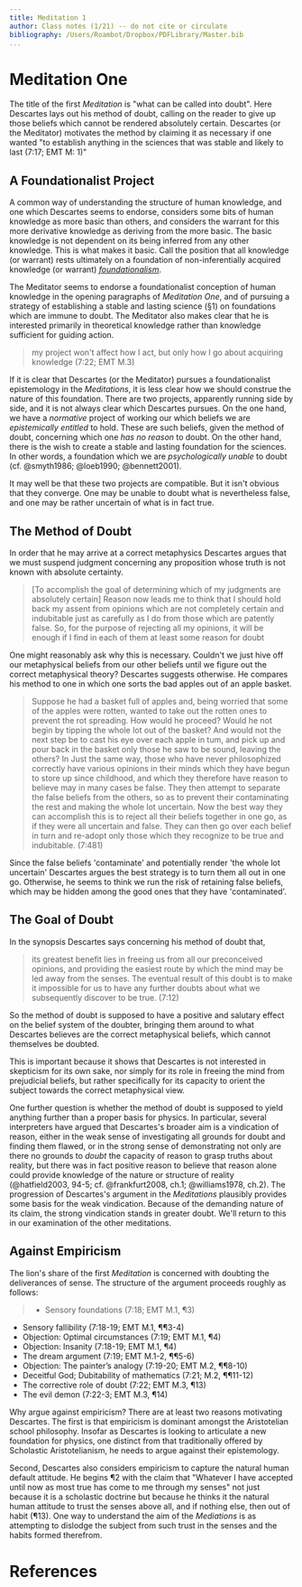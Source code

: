 ```yaml
---
title: Meditation 1
author: Class notes (1/21) -- do not cite or circulate 
bibliography: /Users/Roambot/Dropbox/PDFLibrary/Master.bib
...
```


# Meditation One

The title of the first *Meditation* is "what can be called into doubt". Here Descartes lays out his method of doubt, calling on the reader to give up those beliefs which cannot be rendered absolutely certain. Descartes (or the Meditator) motivates the method by claiming it as necessary if one wanted "to establish anything in the sciences that was stable and likely to last (7:17; EMT M: 1)"

## A Foundationalist Project

A common way of understanding the structure of human knowledge, and one which Descartes seems to endorse, considers some bits of human knowledge as more basic than others, and considers the warrant for this more derivative knowledge as deriving from the more basic. The basic knowledge is not dependent on its being inferred from any other knowledge. This is what makes it basic. Call the position that all knowledge (or warrant) rests ultimately on a foundation of non-inferentially acquired knowledge (or warrant) *[foundationalism](http://plato.stanford.edu/entries/justep-foundational/)*. 

The Meditator seems to endorse a foundationalist conception of human knowledge in the opening paragraphs of *Meditation One*, and of pursuing a strategy of establishing a stable and lasting science (§1) on foundations which are immune to doubt. The Meditator also makes clear that he is interested primarily in theoretical knowledge rather than knowledge sufficient for guiding action.

>my project won't affect how I act, but only how I go about acquiring knowledge (7:22; EMT M.3)

If it is clear that Descartes (or the Meditator) pursues a foundationalist epistemology in the *Meditations*, it is less clear how we should construe the nature of this foundation. There are two projects, apparently running side by side, and it is not always clear which Descartes pursues. On the one hand, we have a *normative* project of working our which beliefs we are *epistemically entitled* to hold. These are such beliefs, given the method of doubt, concerning which one *has no reason* to doubt. On the other hand, there is the wish to create a stable and lasting foundation for the sciences. In other words, a foundation which we are *psychologically unable* to doubt (cf. @smyth1986; @loeb1990; @bennett2001). 

It may well be that these two projects are compatible. But it isn't obvious
that they converge. One may be unable to doubt what is nevertheless false, and
one may be rather uncertain of what is in fact true. 

## The Method of Doubt

In order that he may arrive at a correct metaphysics Descartes argues that we must suspend judgment concerning any proposition whose truth is not known with absolute certainty. 

>[To accomplish the goal of determining which of my judgments are
absolutely certain] Reason now leads me to think that I should hold back
my assent from opinions which are not completely certain and indubitable
just as carefully as I do from those which are patently false. So, for
the purpose of rejecting all my opinions, it will be enough if I find in
each of them at least some reason for doubt 

One might reasonably ask why this is necessary. Couldn't we just hive off our metaphysical beliefs from our other beliefs until we figure out the correct metaphysical theory? Descartes suggests otherwise. He compares his method to one in which one sorts the bad apples out of an apple basket. 

>Suppose he had a basket full of apples and, being worried that some of the
>apples were rotten, wanted to take out the rotten ones to prevent the rot
>spreading. How would he proceed? Would he not begin by tipping the whole lot
>out of the basket? And would not the next step be to cast his eye over each
>apple in tum, and pick up and pour back in the basket only those he saw to be
>sound, leaving the others? In Just the same way, those who have never
>philosophized correctly have various opinions in their minds which they have
>begun to store up since childhood, and which they therefore have reason to
>believe may in many cases be false. They then attempt to separate the false
>beliefs from the others, so as to prevent their contaminating the rest and
>making the whole lot uncertain. Now the best way they can accomplish this is
>to reject all their beliefs together in one go, as if they were all uncertain
>and false. They can then go over each belief in turn and re-adopt only those
>which they recognize to be true and indubitable. (7:481)

Since the false beliefs 'contaminate' and potentially render 'the whole lot uncertain' Descartes argues the best strategy is to turn them all out in one go. Otherwise, he seems to think we run the risk of retaining false beliefs, which may be hidden among the good ones that they have 'contaminated'.

## The Goal of Doubt 

In the synopsis Descartes says concerning his method of doubt that,

>its greatest benefit lies in freeing us from all our preconceived opinions, and providing the easiest route by which the mind may be led away from the senses. The eventual result of this doubt is to make it impossible for us to have any further doubts about what we subsequently discover to be true. (7:12)

So the method of doubt is supposed to have a positive and salutary effect on the belief system of the doubter, bringing them around to what Descartes believes are the correct metaphysical beliefs, which cannot themselves be doubted. 

This is important because it shows that Descartes is not interested in skepticism for its own sake, nor simply for its role in freeing the mind from prejudicial beliefs, but rather specifically for its capacity to orient the subject towards the correct metaphysical view. 

One further question is whether the method of doubt is supposed to yield anything further than a proper basis for physics. In particular, several interpreters have argued that Descartes's broader aim is a vindication of reason, either in the weak sense of investigating all grounds for doubt and finding them flawed, or in the strong sense of demonstrating not only are there no grounds to *doubt* the capacity of reason to grasp truths about reality, but there was in fact positive reason to believe that reason alone could provide knowledge of the nature or structure of reality (@hatfield2003, 94-5; cf. @frankfurt2008, ch.1; @williams1978, ch.2). The progression of Descartes's argument in the *Meditations* plausibly provides some basis for the weak vindication. Because of the demanding nature of its claim, the strong vindication stands in greater doubt. We'll return to this in our examination of the other meditations.  

##  Against Empiricism

The lion's share of the first *Meditation* is concerned with doubting the deliverances of sense. The structure of the argument proceeds roughly as follows:

>* Sensory foundations (7:18; EMT M.1, ¶3)
   * Sensory fallibility (7:18-19; EMT M.1, ¶¶3-4)
   * Objection: Optimal circumstances (7:19; EMT M.1, ¶4)
   * Objection: Insanity (7:18-19; EMT M.1, ¶4)
   * The dream argument (7:19; EMT M.1-2, ¶¶5-6)
   * Objection: The painter’s analogy (7:19-20; EMT M.2, ¶¶8-10)
   * Deceitful God; Dubitability of mathematics (7:21; M.2, ¶¶11-12)
   * The corrective role of doubt (7:22; EMT M.3, ¶13)
   * The evil demon (7:22-3; EMT M.3, ¶14)

Why argue against empiricism? There are at least two reasons motivating Descartes. The first is that empiricism is dominant amongst the Aristotelian school philosophy. Insofar as Descartes is looking to articulate a new foundation for physics, one distinct from that traditionally offered by Scholastic Aristotelianism, he needs to argue against their epistemology. 

Second, Descartes also considers empiricism to capture the natural human default attitude. He begins ¶2 with the claim that "Whatever I have accepted until now as most true has come to me through my senses" not just because it is a scholastic doctrine but because he thinks it the natural human attitude to trust the senses above all, and if nothing else, then out of habit (¶13). One way to understand the aim of the *Mediations* is as attempting to dislodge the subject from such trust in the senses and the habits formed therefrom.

# References

